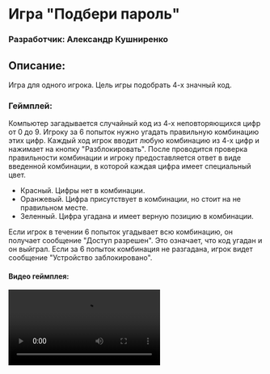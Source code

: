 # Игра "Подбери пароль"
### Разработчик: Александр Кушниренко

## Описание:
Игра для одного игрока.
Цель игры подобрать 4-х значный код.

### Геймплей:
Компьютер загадывается случайный код из 4-х неповторяющихся цифр от 0 до 9. Игроку за 6 попыток нужно угадать правильную комбинацию этих цифр.
Каждый ход игрок вводит любую комбинацию из 4-х цифр и нажимает на кнопку "Разблокировать".
После проводится проверка правильности комбинации и игроку предоставляется ответ в виде введенной комбинации, в которой каждая цифра имеет специальный цвет.
- Красный. Цифры нет в комбинации.
- Оранжевый. Цифра присутствует в комбинации, но стоит на не правильном месте.
- Зеленный. Цифра угадана и имеет верную позицию в комбинации.
  
Если игрок в течении 6 попыток угадывает всю комбинацию, он получает сообщение "Доступ разрешен". Это означает, что код угадан и он выйграл.
Если за 6 попыток комбинация не разгадана, игрок видет сообщение "Устройство заблокировано".

#### Видео геймплея:
<video src="https://github.com/2865795/guess-the-password/blob/main/Guess_the_password_Gameplay.mp4"></video>
